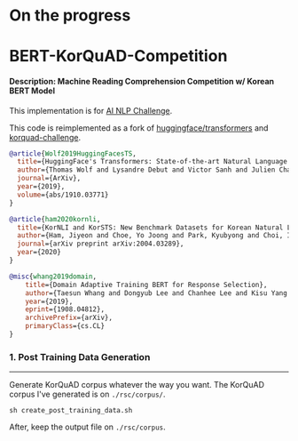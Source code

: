 # On the progress

# BERT-KorQuAD-Competition
#### Description: Machine Reading Comprehension Competition w/ Korean BERT Model

This implementation is for [AI NLP Challenge](https://challenge.enliple.com/?fbclid=IwAR2X5gqDqffUHzooGjYha1dzrxG3wsIs6qxd2naMqc6BIXwtCz7zgYqFUlk).

This code is reimplemented as a fork of [huggingface/transformers](https://github.com/huggingface/transformers) and [korquad-challenge](https://github.com/enlipleai/korquad-challenge).

```bibtex
@article{Wolf2019HuggingFacesTS,
  title={HuggingFace's Transformers: State-of-the-art Natural Language Processing},
  author={Thomas Wolf and Lysandre Debut and Victor Sanh and Julien Chaumond and Clement Delangue and Anthony Moi and Pierric Cistac and Tim Rault and R'emi Louf and Morgan Funtowicz and Jamie Brew},
  journal={ArXiv},
  year={2019},
  volume={abs/1910.03771}
}
```

```bibtex
@article{ham2020kornli,
  title={KorNLI and KorSTS: New Benchmark Datasets for Korean Natural Language Understanding},
  author={Ham, Jiyeon and Choe, Yo Joong and Park, Kyubyong and Choi, Ilji and Soh, Hyungjoon},
  journal={arXiv preprint arXiv:2004.03289},
  year={2020}
}
```

```bibtex
@misc{whang2019domain,
    title={Domain Adaptive Training BERT for Response Selection},
    author={Taesun Whang and Dongyub Lee and Chanhee Lee and Kisu Yang and Dongsuk Oh and HeuiSeok Lim},
    year={2019},
    eprint={1908.04812},
    archivePrefix={arXiv},
    primaryClass={cs.CL}
}
```


### 1. Post Training Data Generation 
--------

Generate KorQuAD corpus whatever the way you want. The KorQuAD corpus I've generated is on `./rsc/corpus/`.

```shellscript
sh create_post_training_data.sh
```
After, keep the output file on `./rsc/corpus`.
